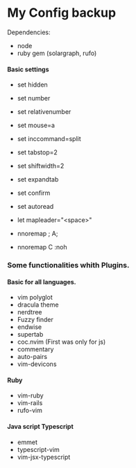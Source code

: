 # My Config backup

Dependencies:

- node
- ruby gem (solargraph, rufo)

#### Basic settings

- set hidden
- set number
- set relativenumber
- set mouse=a
- set inccommand=split
- set tabstop=2
- set shiftwidth=2
- set expandtab
- set confirm
- set autoread

- let mapleader="\<space>"
- nnoremap <leader>; A;<esc>
- nnoremap <leader>C :noh<cr>

### Some functionalities whith Plugins.

#### Basic for all languages.

- vim polyglot
- dracula theme
- nerdtree
- Fuzzy finder
- endwise
- supertab
- coc.nvim (First was only for js)
- commentary
- auto-pairs
- vim-devicons

#### Ruby

- vim-ruby
- vim-rails
- rufo-vim

#### Java script Typescript

- emmet
- typescript-vim
- vim-jsx-typescript

